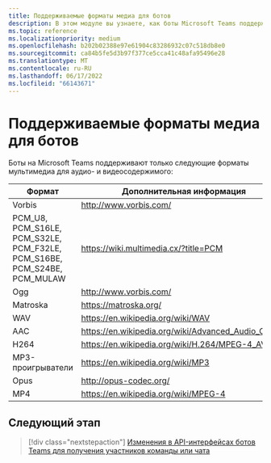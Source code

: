 ```yaml
---
title: Поддерживаемые форматы медиа для ботов
description: В этом модуле вы узнаете, как боты Microsoft Teams поддерживают только следующие форматы мультимедиа для аудио- и видеосодержимого.
ms.topic: reference
ms.localizationpriority: medium
ms.openlocfilehash: b202b02388e97e61904c83286932c07c518db8e0
ms.sourcegitcommit: ca84b5fe5d3b97f377ce5cca41c48afa95496e28
ms.translationtype: MT
ms.contentlocale: ru-RU
ms.lasthandoff: 06/17/2022
ms.locfileid: "66143671"
---
```

# <a name="supported-media-formats-for-bots"></a>Поддерживаемые форматы медиа для ботов

Боты на Microsoft Teams поддерживают только следующие форматы мультимедиа для аудио- и видеосодержимого:

| Формат | Дополнительная информация |
| --- | --- |
| Vorbis | http://www.vorbis.com/ |
| PCM_U8, PCM_S16LE, PCM_S32LE, PCM_F32LE, PCM_S16BE, PCM_S24BE, PCM_MULAW | https://wiki.multimedia.cx/?title=PCM |
| Ogg | http://www.vorbis.com/ |
| Matroska | https://matroska.org/ |
| WAV | https://en.wikipedia.org/wiki/WAV |
| AAC | https://en.wikipedia.org/wiki/Advanced_Audio_Coding |
| H264 | https://en.wikipedia.org/wiki/H.264/MPEG-4_AVC |
| MP3-проигрыватели | https://en.wikipedia.org/wiki/MP3 |
| Opus | http://opus-codec.org/ |
| MP4 | https://en.wikipedia.org/wiki/MPEG-4 |

## <a name="next-step"></a>Следующий этап

> [!div class="nextstepaction"]
> [Изменения в API-интерфейсах ботов Teams для получения участников команды или чата](~/resources/team-chat-member-api-changes.md)
